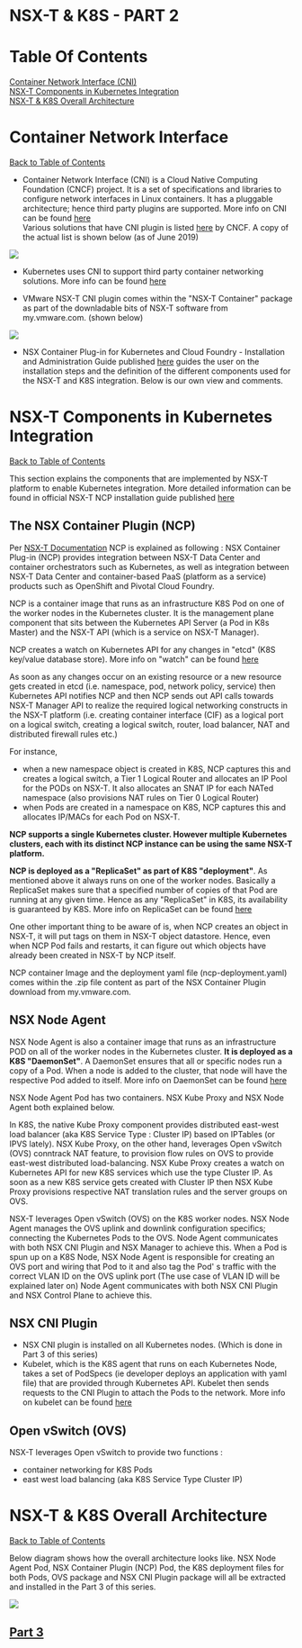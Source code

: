 # NSX-T & K8S - PART 2

# Table Of Contents

[Container Network Interface (CNI)](#Container-Network-Interface)  
[NSX-T Components in Kubernetes Integration](#NSX-T-Components-in-Kubernetes-Integration)  
[NSX-T & K8S Overall Architecture](#NSX-T-&-K8S-Overall-Architecture)

# Container Network Interface
[Back to Table of Contents](#Table-Of-Contents)

* Container Network Interface (CNI) is a Cloud Native Computing Foundation (CNCF) project. It is a set of specifications and libraries to configure network interfaces in Linux containers. It has a pluggable architecture; hence third party plugins are supported. More info on CNI can be found [here](https://github.com/containernetworking/cni)   
Various solutions that have CNI plugin is listed [here](https://landscape.cncf.io/category=cloud-native-network&format=card-mode&grouping=category) by CNCF. A copy of the actual list is shown below (as of June 2019)

![](2019-06-01-23-30-51.png)

* Kubernetes uses CNI to support third party container networking solutions. More info can be found [here](https://kubernetes.io/docs/concepts/extend-kubernetes/compute-storage-net/network-plugins/#network-plugin-requirements) 

* VMware NSX-T CNI plugin comes within the "NSX-T Container" package as part of the downladable bits of NSX-T software from my.vmware.com. (shown below)

![](2019-06-02-16-06-42.png)

* NSX Container Plug-in for Kubernetes and Cloud Foundry - Installation and Administration Guide published [here](https://docs.vmware.com/en/VMware-NSX-T-Data-Center/index.html) guides the user on the installation steps and the definition of the different components used for the NSX-T and K8S integration. Below is our own view and comments. 

# NSX-T Components in Kubernetes Integration
[Back to Table of Contents](#Table-Of-Contents)

This section explains the components that are implemented by NSX-T platform to enable Kubernetes integration. More detailed information can be found in official NSX-T NCP installation guide
published [here](https://docs.vmware.com/en/VMware-NSX-T-Data-Center/2.4/com.vmware.nsxt.ncp_kubernetes.doc/GUID-FB641321-319D-41DC-9D16-37D6BA0BC0DE.html) 
##  The NSX Container Plugin (NCP) 

Per [NSX-T Documentation](https://docs.vmware.com/en/VMware-NSX-T-Data-Center/2.4/com.vmware.nsxt.ncp_kubernetes.doc/GUID-52A92986-0FDF-43A5-A7BB-C037889F7559.html) NCP is explained as following : NSX Container Plug-in (NCP) provides integration between NSX-T Data Center and container orchestrators such as Kubernetes, as well as integration between NSX-T Data Center and container-based PaaS (platform as a service) products such as OpenShift and Pivotal Cloud Foundry.

NCP is a container image that runs as an infrastructure K8S Pod on one of the worker nodes in the Kubernetes cluster. It is the management plane component that sits between the Kubernetes API Server (a Pod in K8s Master) and the NSX-T API (which is a service on NSX-T Manager). 

NCP creates a watch on Kubernetes API for any changes in "etcd" (K8S key/value database store). More info on "watch" can be found [here](https://kubernetes.io/docs/reference/using-api/api-concepts/#efficient-detection-of-changes)

As soon as any changes occur on an existing resource or a new resource gets created in etcd (i.e. namespace, pod, network policy, service) then Kubernetes API notifies NCP and then NCP sends out API calls towards NSX-T Manager API to realize the required logical networking constructs in the NSX-T platform (i.e. creating container interface (CIF) as a logical port on a logical switch, creating a logical switch, router, load balancer, NAT and distributed firewall rules etc.) 

For instance, 

- when a new namespace object is created in K8S, NCP captures this and creates a logical switch, a Tier 1 Logical Router and allocates an IP Pool for the PODs on NSX-T. It also allocates an SNAT IP for each NATed namespace (also provisions NAT rules on Tier 0 Logical Router)
- when Pods are created in a namespace on K8S, NCP captures this and allocates IP/MACs for each Pod on NSX-T.

**NCP supports a single Kubernetes cluster. However multiple Kubernetes clusters, each with its distinct NCP instance can be using the same NSX-T platform.**

**NCP is deployed as a "ReplicaSet" as part of K8S "deployment"**. As mentioned above it always runs on one of the worker nodes.  Basically a ReplicaSet makes sure that a specified number of copies of that Pod are running at any given time. Hence as any "ReplicaSet" in K8S, its availability is guaranteed by K8S. More info on ReplicaSet can be found [here](https://kubernetes.io/docs/concepts/workloads/controllers/replicaset/)   

One other important thing to be aware of is, when NCP creates an object in NSX-T, it will put tags on them in NSX-T object datastore. Hence, even when NCP Pod fails and restarts, it can figure out which objects have already been created in NSX-T by NCP itself.

NCP container Image and the deployment yaml file (ncp-deployment.yaml) comes within the .zip file content as part of the NSX Container Plugin download from my.vmware.com.
 
## NSX Node Agent 

NSX Node Agent is also a container image that runs as an infrastructure POD on all of the worker nodes in the Kubernetes cluster. **It is deployed as a K8S "DaemonSet"**.  A DaemonSet ensures that all or specific nodes run a copy of a Pod. When a node is added to the cluster, that node will have the respective Pod added to itself. More info on DaemonSet can be found [here](https://kubernetes.io/docs/concepts/workloads/controllers/daemonset/)

NSX Node Agent Pod has two containers. NSX Kube Proxy and NSX Node Agent both explained below.   
      
In K8S, the native Kube Proxy component provides distributed east-west load balancer (aka K8S Service Type : Cluster IP) based on IPTables (or IPVS lately). NSX Kube Proxy, on the other hand, leverages Open vSwitch (OVS) conntrack NAT feature, to provision flow rules on OVS to provide east-west distributed load-balancing. NSX Kube Proxy creates a watch on Kubernetes API for new K8S services which use the type Cluster IP. As soon as a new K8S service gets created with Cluster IP then NSX Kube Proxy provisions respective NAT translation rules and the server groups on OVS.  

NSX-T leverages Open vSwitch (OVS) on the K8S worker nodes. NSX Node Agent manages the OVS uplink and downlink configuration specifics; connecting the Kubernetes Pods to the OVS. Node Agent communicates with both NSX CNI Plugin and NSX Manager to achieve this. When a Pod is spun up on a K8S Node, NSX Node Agent is responsible for creating an OVS port and wiring that Pod to it and also tag the Pod' s traffic with the correct VLAN ID on the OVS uplink port (The use case of VLAN ID will be explained later on) Node Agent communicates with both NSX CNI Plugin and NSX Control Plane to achieve this.

## NSX CNI Plugin

* NSX CNI plugin is installed on all Kubernetes nodes. (Which is done in Part 3 of this series) 
* Kubelet, which is the K8S agent that runs on each Kubernetes Node, takes a set of PodSpecs (ie developer deploys an application with yaml file) that are provided through Kubernetes API. Kubelet then sends requests to the CNI Plugin to attach the Pods to the network. More info on kubelet can be found [here](https://kubernetes.io/docs/reference/command-line-tools-reference/kubelet/)

## Open vSwitch (OVS)

NSX-T leverages Open vSwitch to provide two functions : 
- container networking for K8S Pods
- east west load balancing (aka K8S Service Type Cluster IP)

# NSX-T & K8S Overall Architecture
[Back to Table of Contents](#Table-Of-Contents)

Below diagram shows how the overall architecture looks like. NSX Node Agent Pod, NSX Container Plugin (NCP) Pod, the K8S deployment files for both Pods, OVS package and NSX CNI Plugin package will all be extracted and installed in the Part 3 of this series.

![](2019-06-03-00-01-20.png)

## [Part 3](https://github.com/dumlutimuralp/nsx-t-k8s/blob/master/Part%203/README.md)

